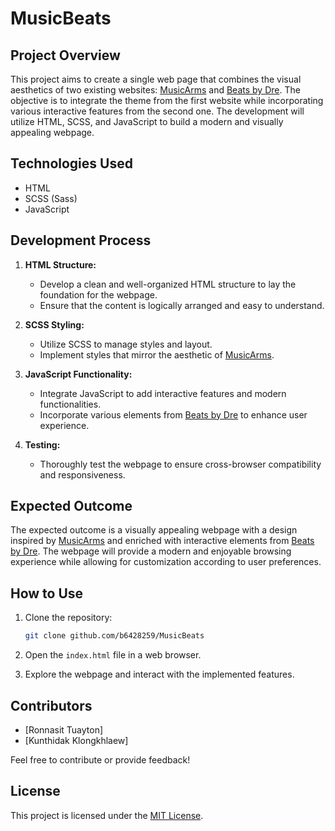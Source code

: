 # MusicBeats

## Project Overview

This project aims to create a single web page that combines the visual aesthetics of two existing websites: [MusicArms](https://www.musicarms.net) and [Beats by Dre](https://www.beatsbydre.com/). The objective is to integrate the theme from the first website while incorporating various interactive features from the second one. The development will utilize HTML, SCSS, and JavaScript to build a modern and visually appealing webpage.

## Technologies Used

- HTML
- SCSS (Sass)
- JavaScript

## Development Process

1. **HTML Structure:**
   - Develop a clean and well-organized HTML structure to lay the foundation for the webpage.
   - Ensure that the content is logically arranged and easy to understand.

2. **SCSS Styling:**
   - Utilize SCSS to manage styles and layout.
   - Implement styles that mirror the aesthetic of [MusicArms](https://www.musicarms.net).

3. **JavaScript Functionality:**
   - Integrate JavaScript to add interactive features and modern functionalities.
   - Incorporate various elements from [Beats by Dre](https://www.beatsbydre.com/) to enhance user experience.

4. **Testing:**
   - Thoroughly test the webpage to ensure cross-browser compatibility and responsiveness.

## Expected Outcome

The expected outcome is a visually appealing webpage with a design inspired by [MusicArms](https://www.musicarms.net) and enriched with interactive elements from [Beats by Dre](https://www.beatsbydre.com/). The webpage will provide a modern and enjoyable browsing experience while allowing for customization according to user preferences.

## How to Use

1. Clone the repository:

   ```bash
   git clone github.com/b6428259/MusicBeats
   ```

2. Open the `index.html` file in a web browser.

3. Explore the webpage and interact with the implemented features.

## Contributors

- [Ronnasit Tuayton]
- [Kunthidak Klongkhlaew]

Feel free to contribute or provide feedback!

## License

This project is licensed under the [MIT License](LICENSE).
